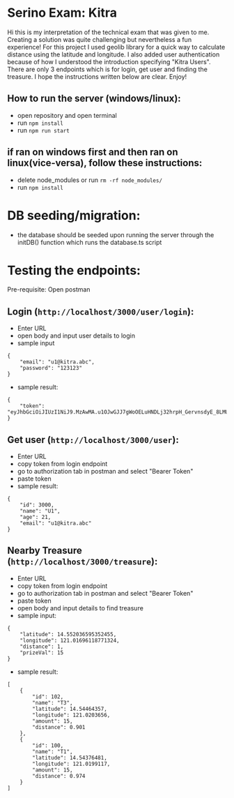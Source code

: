 # Serino Exam: Kitra
Hi this is my interpretation of the technical exam that was given to me. Creating a solution was quite challenging but nevertheless a fun experience! For this project I used geolib library for a quick way to calculate distance using the latitude and longitude. I also added user authentication because of how I understood the introduction specifying "Kitra Users". There are only 3 endpoints which is for login, get user and finding the treasure. I hope the instructions written below are clear. Enjoy!

## How to run the server (windows/linux):
- open repository and open terminal
- run `npm install`
- run `npm run start`
## if ran on windows first and then ran on linux(vice-versa), follow these instructions:
- delete node_modules or run `rm -rf node_modules/`
- run `npm install`

# DB seeding/migration:
- the database should be seeded upon running the server through the initDB() function which runs the database.ts script

# Testing the endpoints:
Pre-requisite: Open postman
## Login (`http://localhost/3000/user/login`):
- Enter URL
- open body and input user details to login
- sample input
```
{
    "email": "u1@kitra.abc",
    "password": "123123"
}
```
- sample result:
```
{
    "token": "eyJhbGciOiJIUzI1NiJ9.MzAwMA.u1OJwGJJ7gWoOELuHNDLj32hrpH_GervnsdyE_8LMUY"
}
```
## Get user (`http://localhost/3000/user`):
- Enter URL
- copy token from login endpoint
- go to authorization tab in postman and select "Bearer Token"
- paste token
- sample result:
```
{
    "id": 3000,
    "name": "U1",
    "age": 21,
    "email": "u1@kitra.abc"
}
```

## Nearby Treasure (`http://localhost/3000/treasure`):
- Enter URL
- copy token from login endpoint
- go to authorization tab in postman and select "Bearer Token"
- paste token
- open body and input details to find treasure
- sample input:
```
{
    "latitude": 14.552036595352455,
    "longitude": 121.01696118771324,
    "distance": 1,
    "prizeVal": 15
}
```
- sample result:
```
[
    {
        "id": 102,
        "name": "T3",
        "latitude": 14.54464357,
        "longitude": 121.0203656,
        "amount": 15,
        "distance": 0.901
    },
    {
        "id": 100,
        "name": "T1",
        "latitude": 14.54376481,
        "longitude": 121.0199117,
        "amount": 15,
        "distance": 0.974
    }
]
```
